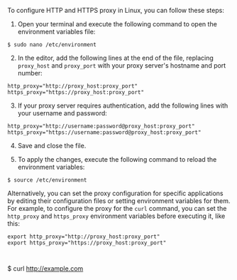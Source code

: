To configure HTTP and HTTPS proxy in Linux, you can follow these steps:

1. Open your terminal and execute the following command to open the environment variables file:
```
$ sudo nano /etc/environment
```

2. In the editor, add the following lines at the end of the file, replacing `proxy_host` and `proxy_port` with your proxy server's hostname and port number:
```
http_proxy="http://proxy_host:proxy_port"
https_proxy="https://proxy_host:proxy_port"
```

3. If your proxy server requires authentication, add the following lines with your username and password:
```
http_proxy="http://username:password@proxy_host:proxy_port"
https_proxy="https://username:password@proxy_host:proxy_port"
```

4. Save and close the file.

5. To apply the changes, execute the following command to reload the environment variables:
```
$ source /etc/environment
```

Alternatively, you can set the proxy configuration for specific applications by editing their configuration files or setting environment variables for them. For example, to configure the proxy for the `curl` command, you can set the `http_proxy` and `https_proxy` environment variables before executing it, like this:
```
export http_proxy="http://proxy_host:proxy_port"
export https_proxy="https://proxy_host:proxy_port"


```




```
```
$ curl http://example.com
```